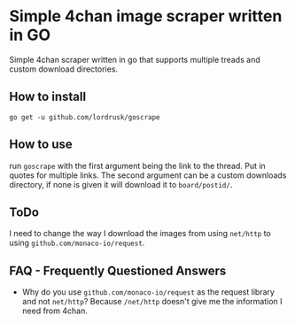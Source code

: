 # Simple 4chan image scraper written in GO
Simple 4chan scraper written in go that supports multiple treads and custom download directories.

## How to install
`go get -u github.com/lordrusk/goscrape`

## How to use
run `goscrape` with the first argument being the link to the thread. Put in quotes for multiple links. The second argument can be a custom downloads directory, if none is given it will download it to `board/postid/`.

## ToDo
I need to change the way I download the images from using `net/http` to using `github.com/monaco-io/request`.

## FAQ - Frequently Questioned Answers
+ Why do you use `github.com/monaco-io/request` as the request library and not `net/http`?
Because `/net/http` doesn't give me the information I need from 4chan.

